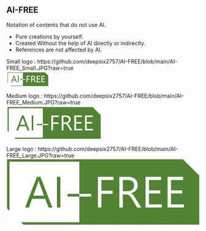 <H2>AI-FREE</H2>
<p> Notation of contents that do not use AI. </p>
<p>
  <ul>
    <li> Pure creations by yourself.
    <li> Created Without the help of AI directly or indirectly.
    <li> References are not affected by AI.
  </ul>
</p>

<p>
Small logo : https://github.com/deepsix2757/AI-FREE/blob/main/AI-FREE_Small.JPG?raw=true
<br>
<img src='https://github.com/deepsix2757/AI-FREE/blob/main/AI-FREE_Small.JPG?raw=true'>
</p>
<p>
Medium logo : https://github.com/deepsix2757/AI-FREE/blob/main/AI-FREE_Medium.JPG?raw=true
<br>
<img src='https://github.com/deepsix2757/AI-FREE/blob/main/AI-FREE_Medium.JPG?raw=true'>
</p>
<p>
Large logo : https://github.com/deepsix2757/AI-FREE/blob/main/AI-FREE_Large.JPG?raw=true
<br>
<img src='https://github.com/deepsix2757/AI-FREE/blob/main/AI-FREE_Large.JPG?raw=true'>
</p>
